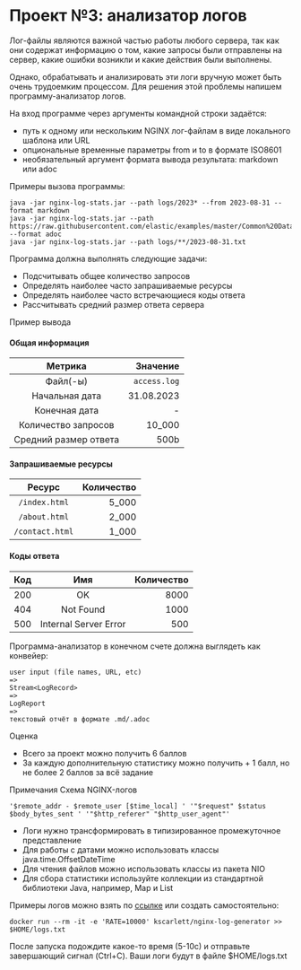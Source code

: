 # Проект №3: анализатор логов


Лог-файлы являются важной частью работы любого сервера, так как они содержат информацию о том, какие запросы были отправлены на сервер, какие ошибки возникли и какие действия были выполнены.

Однако, обрабатывать и анализировать эти логи вручную может быть очень трудоемким процессом. Для решения этой проблемы напишем программу-анализатор логов.

На вход программе через аргументы командной строки задаётся:
* путь к одному или нескольким NGINX лог-файлам в виде локального шаблона или URL
* опциональные временные параметры from и to в формате ISO8601
* необязательный аргумент формата вывода результата: markdown или adoc

Примеры вызова программы:

    java -jar nginx-log-stats.jar --path logs/2023* --from 2023-08-31 --format markdown
    java -jar nginx-log-stats.jar --path https://raw.githubusercontent.com/elastic/examples/master/Common%20Data%20Formats/nginx_logs/nginx_logs --format adoc
    java -jar nginx-log-stats.jar --path logs/**/2023-08-31.txt

Программа должна выполнять следующие задачи:
* Подсчитывать общее количество запросов
* Определять наиболее часто запрашиваемые ресурсы
* Определять наиболее часто встречающиеся коды ответа
* Рассчитывать средний размер ответа сервера

Пример вывода
#### Общая информация

|        Метрика        |     Значение |
|:---------------------:|-------------:|
|       Файл(-ы)        | `access.log` |
|    Начальная дата     |   31.08.2023 |
|     Конечная дата     |            - |
|  Количество запросов  |       10_000 |
| Средний размер ответа |         500b |

#### Запрашиваемые ресурсы

|     Ресурс      | Количество |
|:---------------:|-----------:|
|  `/index.html`  |      5_000 |
|  `/about.html`  |      2_000 |
| `/contact.html` |      1_000 |

#### Коды ответа

| Код |          Имя          | Количество |
|:---:|:---------------------:|-----------:|
| 200 |          OK           |       8000 |
| 404 |       Not Found       |       1000 |
| 500 | Internal Server Error |        500 |

Программа-анализатор в конечном счете должна выглядеть как конвейер:

    user input (file names, URL, etc)
    =>
    Stream<LogRecord>
    =>
    LogReport
    =>
    текстовый отчёт в формате .md/.adoc

Оценка
* Всего за проект можно получить 6 баллов
* За каждую дополнительную статистику можно получить + 1 балл, но не более 2 баллов за всё задание

Примечания
Схема NGINX-логов

    '$remote_addr - $remote_user [$time_local] ' '"$request" $status $body_bytes_sent ' '"$http_referer" "$http_user_agent"'

* Логи нужно трансформировать в типизированное промежуточное представление
* Для работы с датами можно использовать классы java.time.OffsetDateTime
* Для чтения файлов можно использовать классы из пакета NIO
* Для сбора статистики используйте коллекции из стандартной библиотеки Java, например, Map и List

Примеры логов можно взять по [ссылке](https://raw.githubusercontent.com/elastic/examples/master/Common%20Data%20Formats/nginx_logs/nginx_logs) или создать самостоятельно:

    docker run --rm -it -e 'RATE=10000' kscarlett/nginx-log-generator >> $HOME/logs.txt

После запуска подождите какое-то время (5-10с) и отправьте завершающий сигнал (Ctrl+C). Ваши логи будут в файле $HOME/logs.txt
